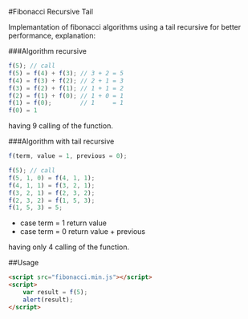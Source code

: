 #Fibonacci Recursive Tail

Implemantation of fibonacci algorithms using a tail recursive for better performance, explanation:

###Algorithm recursive

```javascript
f(5); // call
f(5) = f(4) + f(3); // 3 + 2 = 5
f(4) = f(3) + f(2); // 2 + 1 = 3
f(3) = f(2) + f(1); // 1 + 1 = 2
f(2) = f(1) + f(0); // 1 + 0 = 1
f(1) = f(0); 		// 1 	 = 1
f(0) = 1
```

having 9 calling of the function.


###Algorithm with tail recursive

```javascript
f(term, value = 1, previous = 0);

f(5); // call
f(5, 1, 0) = f(4, 1, 1);
f(4, 1, 1) = f(3, 2, 1);
f(3, 2, 1) = f(2, 3, 2);
f(2, 3, 2) = f(1, 5, 3);
f(1, 5, 3) = 5;
```
* case term = 1 return value
* case term = 0 return value + previous

having only 4 calling of the function.


##Usage

```html
<script src="fibonacci.min.js"></script>
<script>
	var result = f(5); 
	alert(result);
</script>
```